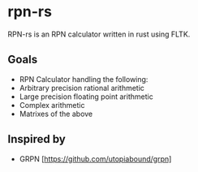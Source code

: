 # rpn-rs

RPN-rs is an RPN calculator written in rust using FLTK.

## Goals
* RPN Calculator handling the following:
 * Arbitrary precision rational arithmetic
 * Large precision floating point arithmetic
 * Complex arithmetic
 * Matrixes of the above

## Inspired by
 * GRPN [https://github.com/utopiabound/grpn]
